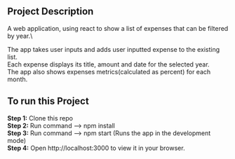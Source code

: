 ## Project Description

A web application, using react to show a list of expenses that can be filtered by year.\

The app takes user inputs and adds user inputted expense to the existing list.\
Each expense displays its title, amount and date for the selected year.\
The app also shows expenses metrics(calculated as percent) for each month.

## To run this Project
**Step 1:** Clone this repo\
**Step 2:** Run command --> npm install\
**Step 3:** Run command --> npm start (Runs the app in the development mode)\
**Step 4:** Open http://localhost:3000 to view it in your browser.
